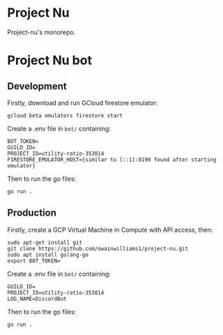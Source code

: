 # Project Nu

Project-nu's monorepo.

# Project Nu bot

## Development

Firstly, download and run GCloud firestore emulator:

```
gcloud beta emulators firestore start
```

Create a .env file in `bot/` containing:

```
BOT_TOKEN=
GUILD_ID=
PROJECT_ID=utility-ratio-353814
FIRESTORE_EMULATOR_HOST={similar to [::1]:8190 found after starting emulator}
```

Then to run the go files:

```
go run .
```

## Production

Firstly, create a GCP Virtual Machine in Compute with API access, then:

```
sudo apt-get install git
git clone https://github.com/owainwilliams1/project-nu.git
sudo apt install golang-go
export BOT_TOKEN=
```

Create a .env file in `bot/` containing:

```
GUILD_ID=
PROJECT_ID=utility-ratio-353814
LOG_NAME=DiscordBot
```

Then to run the go files:

```
go run .
```